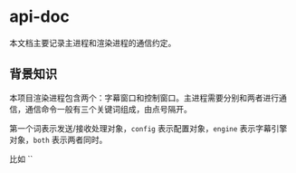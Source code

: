 # api-doc

本文档主要记录主进程和渲染进程的通信约定。

## 背景知识

本项目渲染进程包含两个：字幕窗口和控制窗口。主进程需要分别和两者进行通信，通信命令一般有三个关键词组成，由点号隔开。

第一个词表示发送/接收处理对象，`config` 表示配置对象，`engine` 表示字幕引擎对象，`both` 表示两者同时。

比如 ``
